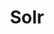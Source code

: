 ---
title: Solr
categories:
  - search
docs:
  - id: java
    url: https://www.testcontainers.org/modules/solr/
    example: |
      ```java
      var solr = new SolrContainer(DockerImageName.parse("solr:8.3.0"));
      solr.start();
      ```
description: |
  Solr is an open-source enterprise-search platform that features full-text search, hit highlighting, faceted search, real-time indexing, dynamic clustering, database integration, NoSQL features and rich document handling.
---